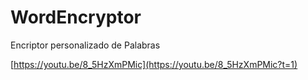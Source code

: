 # WordEncryptor
Encriptor personalizado de Palabras

[https://youtu.be/8_5HzXmPMic](https://youtu.be/8_5HzXmPMic?t=1)
